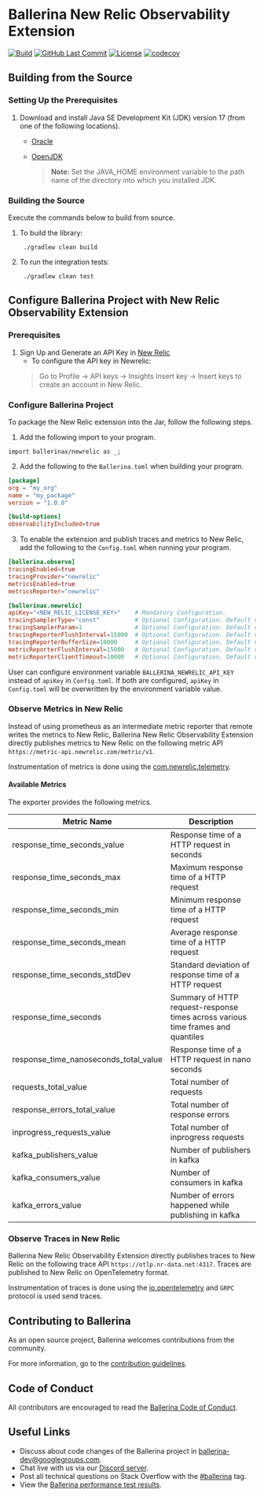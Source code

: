 # Ballerina New Relic Observability Extension

[![Build](https://github.com/ballerina-platform/module-ballerinax-newrelic/workflows/Daily%20Build/badge.svg)](https://github.com/ballerina-platform/module-ballerinax-newrelic/actions?query=workflow%3A"Daily+Build")
[![GitHub Last Commit](https://img.shields.io/github/last-commit/ballerina-platform/module-ballerinax-newrelic.svg)](https://github.com/ballerina-platform/module-ballerinax-newrelic/commits/master)
[![License](https://img.shields.io/badge/License-Apache%202.0-blue.svg)](https://opensource.org/licenses/Apache-2.0)
[![codecov](https://codecov.io/gh/ballerina-platform/module-ballerinax-newrelic/branch/main/graph/badge.svg?token=5GCQ36HBEB)](https://codecov.io/gh/ballerina-platform/module-ballerinax-newrelic)

## Building from the Source

### Setting Up the Prerequisites

1. Download and install Java SE Development Kit (JDK) version 17 (from one of the following locations).

    * [Oracle](https://www.oracle.com/java/technologies/downloads/)

    * [OpenJDK](https://adoptopenjdk.net/)

      > **Note:** Set the JAVA_HOME environment variable to the path name of the directory into which you installed JDK.

### Building the Source

Execute the commands below to build from source.

1. To build the library:

        ./gradlew clean build

2. To run the integration tests:

        ./gradlew clean test

## Configure Ballerina Project with New Relic Observability Extension

### Prerequisites

1. Sign Up and Generate an API Key in [New Relic](https://newrelic.com/)
    * To configure the API key in Newrelic:
   > Go to Profile -> API keys -> Insights Insert key -> Insert keys to create an account in New Relic.

### Configure Ballerina Project

To package the New Relic extension into the Jar, follow the following steps.
1. Add the following import to your program.
```ballerina
import ballerinax/newrelic as _;
```

2. Add the following to the `Ballerina.toml` when building your program.
```toml
[package]
org = "my_org"
name = "my_package"
version = "1.0.0"

[build-options]
observabilityIncluded=true
```

3. To enable the extension and publish traces and metrics to New Relic, add the following to the `Config.toml` when running your program.
```toml
[ballerina.observe]
tracingEnabled=true
tracingProvider="newrelic"
metricsEnabled=true
metricsReporter="newrelic"

[ballerinax.newrelic]
apiKey="<NEW_RELIC_LICENSE_KEY>"    # Mandatory Configuration.
tracingSamplerType="const"          # Optional Configuration. Default value is 'const'
tracingSamplerParam=1               # Optional Configuration. Default value is 1
tracingReporterFlushInterval=15000  # Optional Configuration. Default value is 15000 milliseconds
tracingReporterBufferSize=10000     # Optional Configuration. Default value is 10000
metricReporterFlushInterval=15000   # Optional Configuration. Default value is 15000 milliseconds
metricReporterClientTimeout=10000   # Optional Configuration. Default value is 10000 milliseconds
```
User can configure environment variable `BALLERINA_NEWRELIC_API_KEY` instead of `apiKey` in `Config.toml`.
If both are configured, `apiKey` in `Config.toml` will be overwritten by the environment variable value.

### Observe Metrics in New Relic

Instead of using prometheus as an intermediate metric reporter that remote writes the metrics to New Relic,
Ballerina New Relic Observability Extension directly publishes metrics to New Relic on the following metric API `https://metric-api.newrelic.com/metric/v1`.

Instrumentation of metrics is done using the [com.newrelic.telemetry](https://github.com/newrelic/newrelic-telemetry-sdk-java).

#### Available Metrics

The exporter provides the following metrics.

|Metric Name|Description|
|---|---|
|response_time_seconds_value|Response time of a HTTP request in seconds|
|response_time_seconds_max|Maximum response time of a HTTP request|
|response_time_seconds_min|Minimum response time of a HTTP request|
|response_time_seconds_mean|Average response time of a HTTP request|
|response_time_seconds_stdDev|Standard deviation of response time of a HTTP request|
|response_time_seconds|Summary of HTTP request-response times across various time frames and quantiles|
|response_time_nanoseconds_total_value|Response time of a HTTP request in nano seconds|
|requests_total_value|Total number of requests|
|response_errors_total_value|Total number of response errors|
|inprogress_requests_value|Total number of inprogress requests|
|kafka_publishers_value|Number of publishers in kafka|
|kafka_consumers_value|Number of consumers in kafka|
|kafka_errors_value|Number of errors happened while publishing in kafka|

### Observe Traces in New Relic

Ballerina New Relic Observability Extension directly publishes traces to New Relic on the following trace API `https://otlp.nr-data.net:4317`.
Traces are published to New Relic on OpenTelemetry format.

Instrumentation of traces is done using the [io.opentelemetry](https://github.com/open-telemetry/opentelemetry-java) and `GRPC` protocol is used send traces.


## Contributing to Ballerina

As an open source project, Ballerina welcomes contributions from the community.

For more information, go to the [contribution guidelines](https://github.com/ballerina-platform/ballerina-lang/blob/master/CONTRIBUTING.md).

## Code of Conduct

All contributors are encouraged to read the [Ballerina Code of Conduct](https://ballerina.io/code-of-conduct).

## Useful Links

* Discuss about code changes of the Ballerina project in [ballerina-dev@googlegroups.com](mailto:ballerina-dev@googlegroups.com).
* Chat live with us via our [Discord server](https://discord.gg/ballerinalang).
* Post all technical questions on Stack Overflow with the [#ballerina](https://stackoverflow.com/questions/tagged/ballerina) tag.
* View the [Ballerina performance test results](https://github.com/ballerina-platform/ballerina-lang/blob/master/performance/benchmarks/summary.md).
